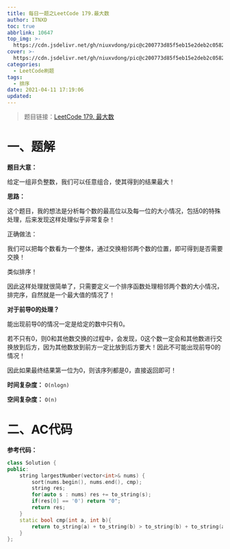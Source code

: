 ```yaml
---
title: 每日一题之LeetCode 179.最大数
author: ITNXD
toc: true
abbrlink: 10647
top_img: >-
  https://cdn.jsdelivr.net/gh/niuxvdong/pic@c200773d85f5eb15e2deb2c05823538e4c5f2fe8/2021/03/21/2efbc4cb93b487fd05b4faaa113a1b7d.png
cover: >-
  https://cdn.jsdelivr.net/gh/niuxvdong/pic@c200773d85f5eb15e2deb2c05823538e4c5f2fe8/2021/03/21/2efbc4cb93b487fd05b4faaa113a1b7d.png
categories:
  - LeetCode刷题
tags:
  - 排序
date: 2021-04-11 17:19:06
updated:
---
```






> 题目链接：[LeetCode 179. 最大数](https://leetcode-cn.com/problems/largest-number/)





# 一、题解



**题目大意：**

给定一组非负整数，我们可以任意组合，使其得到的结果最大！



**思路：**

这个题目，我的想法是分析每个数的最高位以及每一位的大小情况，包括0的特殊处理，后来发现这样处理似乎非常复杂！



正确做法：

我们可以把每个数看为一个整体，通过交换相邻两个数的位置，即可得到是否需要交换！

类似排序！

因此这样处理就很简单了，只需要定义一个排序函数处理相邻两个数的大小情况，排完序，自然就是一个最大值的情况了！



**对于前导0的处理？**

能出现前导0的情况一定是给定的数中只有0。

若不只有0，则0和其他数交换的过程中，会发现，0这个数一定会和其他数进行交换放到后方，因为其他数放到前方一定比放到后方要大！因此不可能出现前导0的情况！



因此如果最终结果第一位为0，则该序列都是0，直接返回即可！



**时间复杂度：** `O(nlogn)`

**空间复杂度：** `O(n)`











# 二、AC代码





**参考代码：**





```c++
class Solution {
public:
    string largestNumber(vector<int>& nums) {
        sort(nums.begin(), nums.end(), cmp);
        string res;
        for(auto s : nums) res += to_string(s);
        if(res[0] == '0') return "0";
        return res;
    }
    static bool cmp(int a, int b){
        return to_string(a) + to_string(b) > to_string(b) + to_string(a);
    }
};
```

